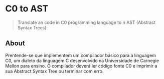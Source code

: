 # C0 to AST
> Translate an code in C0 programming language to n AST (Abstract Syntax Trees)

## About
Prentende-se que implementem um compilador básico para a linguagem C0, um dialeto da linguagem C desenvolvido na Universidade de Carnegie Mellon para ensino. O compilador deverá ler código fonte C0 e imprimir a sua Abstract Syntax Tree ou terminar com erro.
